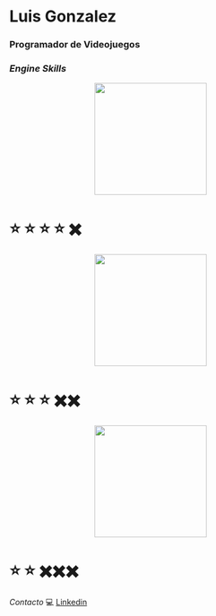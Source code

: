# **Luis Gonzalez**
### Programador de Videojuegos 

###  ***Engine Skills***




<center><img src="https://seeklogo.com/images/U/unity-logo-988A22E703-seeklogo.com.png" width="200"></center>

# ⭐ ⭐ ⭐ ⭐ ✖️

<center><img src="https://upload.wikimedia.org/wikipedia/commons/6/6a/Godot_icon.svg" width="200"></center>

# ⭐ ⭐ ⭐ ✖️✖️

<center><img src="https://cdn.worldvectorlogo.com/logos/unreal-1.svg" width="200"></center>

# ⭐ ⭐ ✖️✖️✖️


*Contacto* 💻 [Linkedin](https://www.linkedin.com/in/luis-gonzalez-623ab9252/)
